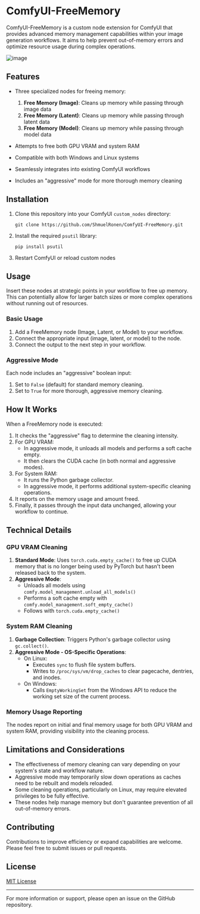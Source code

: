 # ComfyUI-FreeMemory

ComfyUI-FreeMemory is a custom node extension for ComfyUI that provides advanced memory management capabilities within your image generation workflows. It aims to help prevent out-of-memory errors and optimize resource usage during complex operations.

![image](https://github.com/user-attachments/assets/577c7353-6a25-4e67-b874-cb0cb286ab02)

## Features

- Three specialized nodes for freeing memory:
  1. **Free Memory (Image)**: Cleans up memory while passing through image data
  2. **Free Memory (Latent)**: Cleans up memory while passing through latent data
  3. **Free Memory (Model)**: Cleans up memory while passing through model data

- Attempts to free both GPU VRAM and system RAM
- Compatible with both Windows and Linux systems
- Seamlessly integrates into existing ComfyUI workflows
- Includes an "aggressive" mode for more thorough memory cleaning

## Installation

1. Clone this repository into your ComfyUI `custom_nodes` directory:
   ```
   git clone https://github.com/ShmuelRonen/ComfyUI-FreeMemory.git
   ```
2. Install the required `psutil` library:
   ```
   pip install psutil
   ```
3. Restart ComfyUI or reload custom nodes

## Usage

Insert these nodes at strategic points in your workflow to free up memory. This can potentially allow for larger batch sizes or more complex operations without running out of resources.

### Basic Usage
1. Add a FreeMemory node (Image, Latent, or Model) to your workflow.
2. Connect the appropriate input (image, latent, or model) to the node.
3. Connect the output to the next step in your workflow.

### Aggressive Mode
Each node includes an "aggressive" boolean input:
1. Set to `False` (default) for standard memory cleaning.
2. Set to `True` for more thorough, aggressive memory cleaning.

## How It Works

When a FreeMemory node is executed:

1. It checks the "aggressive" flag to determine the cleaning intensity.
2. For GPU VRAM:
   - In aggressive mode, it unloads all models and performs a soft cache empty.
   - It then clears the CUDA cache (in both normal and aggressive modes).
3. For System RAM:
   - It runs the Python garbage collector.
   - In aggressive mode, it performs additional system-specific cleaning operations.
4. It reports on the memory usage and amount freed.
5. Finally, it passes through the input data unchanged, allowing your workflow to continue.

## Technical Details

### GPU VRAM Cleaning

1. **Standard Mode**: Uses `torch.cuda.empty_cache()` to free up CUDA memory that is no longer being used by PyTorch but hasn't been released back to the system.
2. **Aggressive Mode**: 
   - Unloads all models using `comfy.model_management.unload_all_models()`
   - Performs a soft cache empty with `comfy.model_management.soft_empty_cache()`
   - Follows with `torch.cuda.empty_cache()`

### System RAM Cleaning

1. **Garbage Collection**: Triggers Python's garbage collector using `gc.collect()`.
2. **Aggressive Mode - OS-Specific Operations**:
   - On Linux:
     - Executes `sync` to flush file system buffers.
     - Writes to `/proc/sys/vm/drop_caches` to clear pagecache, dentries, and inodes.
   - On Windows:
     - Calls `EmptyWorkingSet` from the Windows API to reduce the working set size of the current process.

### Memory Usage Reporting

The nodes report on initial and final memory usage for both GPU VRAM and system RAM, providing visibility into the cleaning process.

## Limitations and Considerations

- The effectiveness of memory cleaning can vary depending on your system's state and workflow nature.
- Aggressive mode may temporarily slow down operations as caches need to be rebuilt and models reloaded.
- Some cleaning operations, particularly on Linux, may require elevated privileges to be fully effective.
- These nodes help manage memory but don't guarantee prevention of all out-of-memory errors.

## Contributing

Contributions to improve efficiency or expand capabilities are welcome. Please feel free to submit issues or pull requests.

## License

[MIT License](LICENSE)

---

For more information or support, please open an issue on the GitHub repository.
